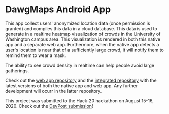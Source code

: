 # DawgMaps Android App

This app collect users' anonymized location data (once permission is granted) and compiles
this data in a cloud database. This data is used to generate in a realtime heatmap
visualization of crowds in the University of Washington campus area. This
visualization is rendered in both this native app and a separate web app.
Furthermore, when the native app detects a user's location is near that of
a sufficiently large crowd, it will notify them to remind them to wear a mask.

The ability to see crowd density in realtime can help people avoid large
gatherings.

Check out the [web app repository](https://github.com/abhaybd/Hack20-Webapp)
and the [integrated repository](https://github.com/abhaybd/DawgMaps) with the
latest versions of both the native app and web app. Any further development will ocurr in
the latter repository.

This project was submitted to the Hack-20 hackathon on August 15-16, 2020.
Check out the [DevPost submission](https://devpost.com/software/hack20-webapp)!
